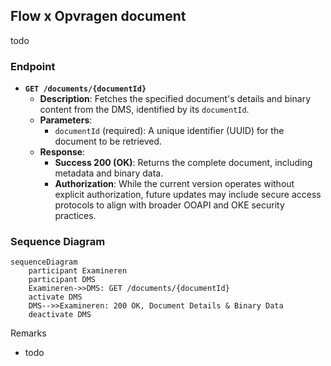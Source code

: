 ## Flow x Opvragen document
todo

### Endpoint

- **`GET /documents/{documentId}`**
  - **Description**: Fetches the specified document's details and binary content from the DMS, identified by its `documentId`.
  - **Parameters**: 
    - `documentId` (required): A unique identifier (UUID) for the document to be retrieved.
  - **Response**:
    - **Success 200 (OK)**: Returns the complete document, including metadata and binary data.
    - **Authorization**: While the current version operates without explicit authorization, future updates may include secure access protocols to align with broader OOAPI and OKE security practices.

### Sequence Diagram

```mermaid
sequenceDiagram
    participant Examineren
    participant DMS
    Examineren->>DMS: GET /documents/{documentId}
    activate DMS
    DMS-->>Examineren: 200 OK, Document Details & Binary Data
    deactivate DMS
```

Remarks
- todo
